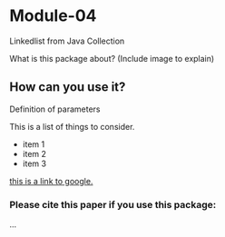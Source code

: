 # Module-04
Linkedlist from Java Collection

What is this package about? 
(Include image to explain)

## How can you use it? 

Definition of parameters

This is a list of things to consider.
- item 1
- item 2
- item 3

[this is a link to google.](www.google.com)



### Please cite this paper if you use this package:
... 
